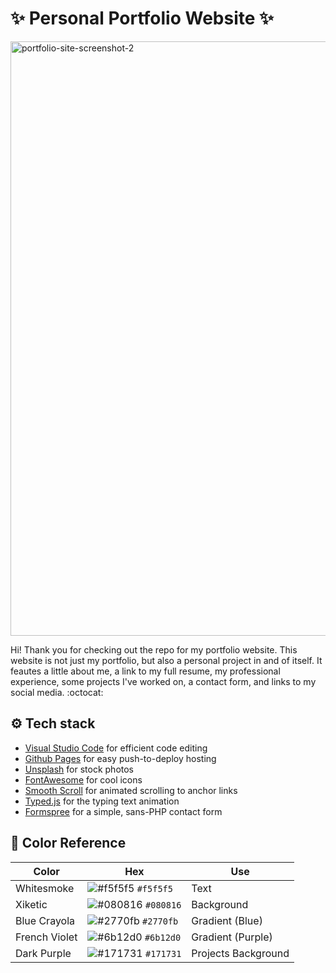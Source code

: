 # ✨ Personal Portfolio Website ✨

<img width="951" alt="portfolio-site-screenshot-2" src="https://user-images.githubusercontent.com/88569965/133912466-a5288bae-c3e4-4f41-96b6-7004d7785cac.png">

Hi! Thank you for checking out the repo for my portfolio website. This website is not just my portfolio, but also a personal project in and of itself. It feautes a little about me, a link to my full resume, my professional experience, some projects I've worked on, a contact form, and links to my social media. :octocat:

## ⚙️ Tech stack
- [Visual Studio Code](https://code.visualstudio.com/) for efficient code editing
- [Github Pages](https://pages.github.com/) for easy push-to-deploy hosting
- [Unsplash](https://unsplash.com/) for stock photos
- [FontAwesome](https://fontawesome.com/) for cool icons
- [Smooth Scroll](https://github.com/cferdinandi/smooth-scroll) for animated scrolling to anchor links
- [Typed.js](https://mattboldt.com/demos/typed-js/) for the typing text animation
- [Formspree](https://formspree.io/) for a simple, sans-PHP contact form

## 🎨 Color Reference
| Color          | Hex                                                                | Use
| -------------- | ------------------------------------------------------------------ | ------------------- |
| Whitesmoke     | ![#f5f5f5](https://via.placeholder.com/10/f5f5f5?text=+) `#f5f5f5` | Text                |
| Xiketic        | ![#080816](https://via.placeholder.com/10/080816?text=+) `#080816` | Background          |
| Blue Crayola   | ![#2770fb](https://via.placeholder.com/10/2770fb?text=+) `#2770fb` | Gradient (Blue)     |
| French Violet  | ![#6b12d0](https://via.placeholder.com/10/6b12d0?text=+) `#6b12d0` | Gradient (Purple)   |
| Dark Purple    | ![#171731](https://via.placeholder.com/10/171731?text=+) `#171731` | Projects Background |
